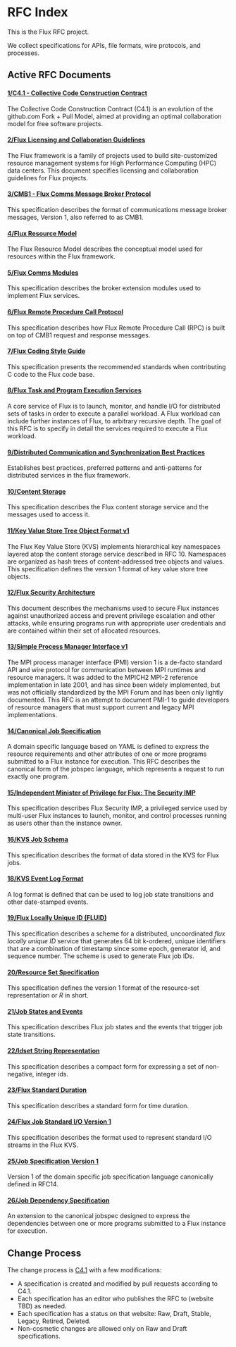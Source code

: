 RFC Index
=========

This is the Flux RFC project.

We collect specifications for APIs, file formats, wire protocols, and
processes.

Active RFC Documents
--------------------

#### [1/C4.1 - Collective Code Construction Contract](spec_1)

The Collective Code Construction Contract (C4.1) is an evolution of
the github.com Fork + Pull Model, aimed at providing an optimal
collaboration model for free software projects.

#### [2/Flux Licensing and Collaboration Guidelines](spec_2)

The Flux framework is a family of projects used to build
site-customized resource management systems for High Performance
Computing (HPC) data centers. This document specifies licensing and
collaboration guidelines for Flux projects.

#### [3/CMB1 - Flux Comms Message Broker Protocol](spec_3)

This specification describes the format of communications message
broker messages, Version 1, also referred to as CMB1.

#### [4/Flux Resource Model](spec_4)

The Flux Resource Model describes the conceptual model used for
resources within the Flux framework.

#### [5/Flux Comms Modules](spec_5)

This specification describes the broker extension modules used to
implement Flux services.

#### [6/Flux Remote Procedure Call Protocol](spec_6)

This specification describes how Flux Remote Procedure Call (RPC) is
built on top of CMB1 request and response messages.

#### [7/Flux Coding Style Guide](spec_7)

This specification presents the recommended standards when
contributing C code to the Flux code base.

#### [8/Flux Task and Program Execution Services](spec_8)

A core service of Flux is to launch, monitor, and handle I/O for
distributed sets of tasks in order to execute a parallel workload. A
Flux workload can include further instances of Flux, to arbitrary
recursive depth. The goal of this RFC is to specify in detail the
services required to execute a Flux workload.

#### [9/Distributed Communication and Synchronization Best Practices](spec_9)

Establishes best practices, preferred patterns and anti-patterns for
distributed services in the flux framework.

#### [10/Content Storage](spec_10)

This specification describes the Flux content storage service and
the messages used to access it.

#### [11/Key Value Store Tree Object Format v1](spec_11)

The Flux Key Value Store (KVS) implements hierarchical key
namespaces layered atop the content storage service described in
RFC 10. Namespaces are organized as hash trees of content-addressed
tree objects and values. This specification defines the version 1
format of key value store tree objects.

#### [12/Flux Security Architecture](spec_12)

This document describes the mechanisms used to secure Flux instances
against unauthorized access and prevent privilege escalation and
other attacks, while ensuring programs run with appropriate user
credentials and are contained within their set of allocated
resources.

#### [13/Simple Process Manager Interface v1](spec_13)

The MPI process manager interface (PMI) version 1 is a de-facto
standard API and wire protocol for communication between MPI
runtimes and resource managers. It was added to the MPICH2 MPI-2
reference implementation in late 2001, and has since been widely
implemented, but was not officially standardized by the MPI Forum
and has been only lightly documented. This RFC is an attempt to
document PMI-1 to guide developers of resource managers that must
support current and legacy MPI implementations.

#### [14/Canonical Job Specification](spec_14)

A domain specific language based on YAML is defined to express the
resource requirements and other attributes of one or more programs
submitted to a Flux instance for execution. This RFC describes the
canonical form of the jobspec language, which represents a request
to run exactly one program.

#### [15/Independent Minister of Privilege for Flux: The Security IMP](spec_15)

This specification describes Flux Security IMP, a privileged service
used by multi-user Flux instances to launch, monitor, and control
processes running as users other than the instance owner.

#### [16/KVS Job Schema](spec_16)

This specification describes the format of data stored in the KVS
for Flux jobs.

#### [18/KVS Event Log Format](spec_18)

A log format is defined that can be used to log job state
transitions and other date-stamped events.

#### [19/Flux Locally Unique ID (FLUID)](spec_19)

This specification describes a scheme for a distributed,
uncoordinated *flux locally unique ID* service that generates 64 bit
k-ordered, unique identifiers that are a combination of timestamp
since some epoch, generator id, and sequence number. The scheme is
used to generate Flux job IDs.

#### [20/Resource Set Specification](spec_20)

This specification defines the version 1 format of the resource-set
representation or *R* in short.

#### [21/Job States and Events](spec_21)

This specification describes Flux job states and the events that
trigger job state transitions.

#### [22/Idset String Representation](spec_22)

This specification describes a compact form for expressing a set of
non-negative, integer ids.

#### [23/Flux Standard Duration](spec_23)

This specification describes a standard form for time duration.

#### [24/Flux Job Standard I/O Version 1](spec_24)

This specification describes the format used to represent standard
I/O streams in the Flux KVS.

#### [25/Job Specification Version 1](spec_25)

Version 1 of the domain specific job specification language
canonically defined in RFC14.

#### [26/Job Dependency Specification](spec_26)

An extension to the canonical jobspec designed to express the
dependencies between one or more programs submitted to a Flux instance
for execution.

Change Process
--------------

The change process is [C4.1](spec_1) with
a few modifications:

-   A specification is created and modified by pull requests according
    to C4.1.
-   Each specification has an editor who publishes the RFC to (website
    TBD) as needed.
-   Each specification has a status on that website: Raw, Draft, Stable,
    Legacy, Retired, Deleted.
-   Non-cosmetic changes are allowed only on Raw and Draft
    specifications.
